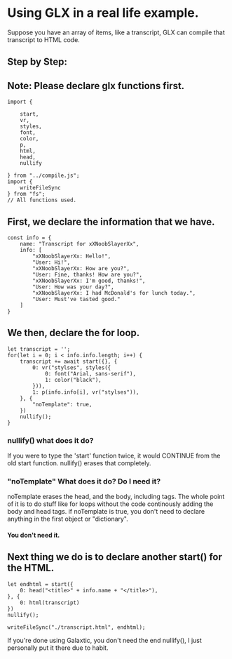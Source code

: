 # Using GLX in a real life example.
Suppose you have an array of items, like a transcript, GLX can compile that transcript to HTML code.

## Step by Step:

## Note: Please declare glx functions first.

    import {

        start,
        vr,
        styles,
        font,
        color,
        p,
        html,
        head,
        nullify

    } from "../compile.js";
    import {
        writeFileSync
    } from "fs";
    // All functions used.

## First, we declare the information that we have.

    const info = {
        name: "Transcript for xXNoobSlayerXx",
        info: [
            "xXNoobSlayerXx: Hello!",
            "User: Hi!",
            "xXNoobSlayerXx: How are you?",
            "User: Fine, thanks! How are you?",
            "xXNoobSlayerXx: I'm good, thanks!",
            "User: How was your day?",
            "xXNoobSlayerXx: I had McDonald's for lunch today.",
            "User: Must've tasted good."
        ]
    }

## We then, declare the for loop.

    let transcript = '';
    for(let i = 0; i < info.info.length; i++) {
        transcript += await start({}, {
            0: vr("stylses", styles({
                0: font("Arial, sans-serif"),
                1: color("black"),
            })),
            1: p(info.info[i], vr("stylses")),
        }, {
            "noTemplate": true,
        })
        nullify();
    }
    
### nullify() what does it do?
If you were to type the 'start' function twice, it would CONTINUE from the old start function.
nullify() erases that completely.

### "noTemplate" What does it do? Do I need it?
noTemplate erases the head, and the body, including <!DOCTYPE HTML> tags.
The whole point of it is to do stuff like for loops without the code continously adding the body and head tags.
if noTemplate is true, you don't need to declare anything in the first object or "dictionary".
#### You don't need it.



## Next thing we do is to declare another start() for the HTML.

    let endhtml = start({
        0: head("<title>" + info.name + "</title>"),
    }, {
        0: html(transcript)
    })
    nullify();

    writeFileSync("./transcript.html", endhtml);

If you're done using Galaxtic, you don't need the end nullify(), I just personally put it there due to habit.
